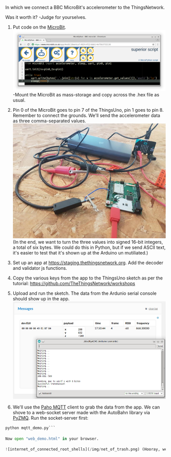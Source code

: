 In which we connect a BBC MicroBit's accelerometer to the ThingsNetwork.

Was it worth it? -Judge for yourselves.

1. Put code on the [MicroBit](http://microbit.org/).
![microbitcode](/img/microbit_py.png)
-Mount the MicroBit as mass-storage and copy across the .hex file as usual.

2. Pin 0 of the MicroBit goes to pin 7 of the ThingsUno, pin 1 goes to pin 8. Remember to connect the grounds. We'll send the accelerometer data as three comma-separated values.
![spaghetti](/img/thingsmicrobit.jpg) (In the end, we want to turn the three values into signed 16-bit integers, a total of six bytes. We could do this in Python, but if we send ASCII text, it's easier to test that it's shown up at the Arduino un mutiliated.)

3. Set up an app at https://staging.thethingsnetwork.org. Add the decoder and validator js functions.

4. Copy the various keys from the app to the ThingsUno sketch as per the tutorial: https://github.com/TheThingsNetwork/workshops

5. Upload and run the sketch. The data from the Ardunio serial console should show up in the app.
![itsalive](/img/thing_accel.png)

6. We'll use the [Paho MQTT](https://github.com/eclipse/paho.mqtt.python) client to grab the data from the app. We can shove to a web-socket server made with the AutoBahn library via [PyZMQ](https://pyzmq.readthedocs.io/en/latest/). Run the socket-server first:

````python socket_server.py 
python mqtt_demo.py```

Now open "web_demo.html" in your browser.

![internet_of_connected_root_shells](/img/net_of_trash.png) (Hooray, we turned an updating list of values on the hub into and updating list of values on our cheap web-page. The things network could provide the MicroBit with a low-cost, low power way of getting to the internet, though. Also, the MicroBit provides a simple way for school-age children to engage with the network.)
   





